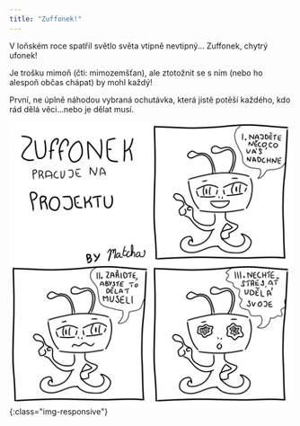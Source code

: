 ```yaml
---
title: "Zuffonek!"
---
```

V loňském roce spatřil světlo světa vtipně nevtipný... Zuffonek, chytrý ufonek!

Je trošku mimoň (čti: mimozemšťan), ale ztotožnit se s ním (nebo ho alespoň občas chápat) by mohl každý!

První, ne úplně náhodou vybraná ochutávka, která jistě potěší každého, kdo rád dělá věci...nebo je dělat musí.



![z_projekt](/assets/img/z_01.png){:class="img-responsive"}

